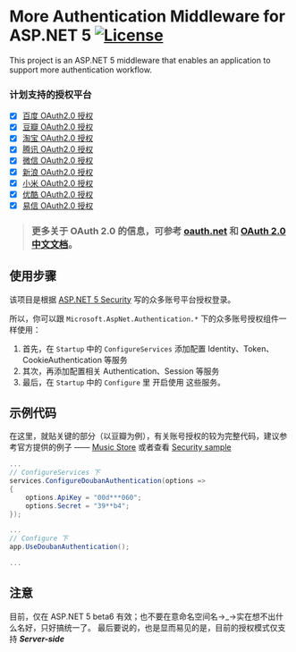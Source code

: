 # More Authentication Middleware for ASP.NET 5  [![License][License]](LICENSE-2.0.txt)

This project is an ASP.NET 5 middleware that enables an application to support more authentication workflow.

[License]: https://img.shields.io/badge/license-Apache_2.0-blue.svg?style=flat-square

### 计划支持的授权平台
- [x] [百度 OAuth2.0 授权](http://developer.baidu.com/wiki/index.php?title=docs/oauth)
- [x] [豆瓣 OAuth2.0 授权](https://developers.douban.com/wiki/?title=oauth2)
- [x] [淘宝 OAuth2.0 授权](http://open.taobao.com/doc/category_list.htm?id=199)
- [x] [腾讯 OAuth2.0 授权](http://wiki.open.qq.com/wiki/website/OAuth2.0%E5%BC%80%E5%8F%91%E6%96%87%E6%A1%A3)
- [x] [微信 OAuth2.0 授权](https://open.weixin.qq.com/cgi-bin/showdocument?action=dir_list&id=open1419316505)
- [x] [新浪 OAuth2.0 授权](http://open.weibo.com/wiki/%E6%8E%88%E6%9D%83%E6%9C%BA%E5%88%B6%E8%AF%B4%E6%98%8E)
- [x] [小米 OAuth2.0 授权](http://dev.xiaomi.com/docs/passport/way/)
- [x] [优酷 OAuth2.0 授权](http://open.youku.com/docs?id=100)
- [x] [易信 OAuth2.0 授权](https://open.yixin.im/document/oauth/web)

> ### 更多关于 OAuth 2.0 的信息，可参考 [oauth.net](http://oauth.net/2/) 和 [OAuth 2.0 中文文档](https://github.com/jeansfish/RFC6749.zh-cn/blob/master/TableofContents.md)。

## 使用步骤
该项目是根据 [ASP.NET 5 Security](https://github.com/aspnet/Security) 写的众多账号平台授权登录。

所以，你可以跟 `Microsoft.AspNet.Authentication.*` 下的众多账号授权组件一样使用：

1. 首先，在 `Startup` 中的 `ConfigureServices` 添加配置 Identity、Token、CookieAuthentication 等服务
2. 其次，再添加配置相关 Authentication、Session 等服务
3. 最后，在 `Startup` 中的 `Configure` 里 开启使用 这些服务。

## 示例代码
在这里，就贴关键的部分（以豆瓣为例），有关账号授权的较为完整代码，建议参考官方提供的例子 —— 
[Music Store](https://github.com/aspnet/MusicStore/tree/dev) 或者查看 [Security sample](https://github.com/aspnet/Security/tree/dev/samples)

``` csharp
...
// ConfigureServices 下
services.ConfigureDoubanAuthentication(options =>
{
    options.ApiKey = "00d***060";
    options.Secret = "39**b4";
});

...
// Configure 下
app.UseDoubanAuthentication();

...
```

## 注意
目前，仅在 ASP.NET 5 beta6 有效；也不要在意命名空间名→_→实在想不出什么名好，只好搞统一了。
最后要说的，也是显而易见的是，目前的授权模式仅支持 ***Server-side***
